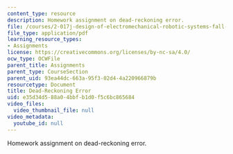 ```yaml
---
content_type: resource
description: Homework assignment on dead-reckoning error.
file: /courses/2-017j-design-of-electromechanical-robotic-systems-fall-2009/e35d34d588a04bbfb1d0f5c6bc865684_MIT2_017JF09_p34.pdf
file_type: application/pdf
learning_resource_types:
- Assignments
license: https://creativecommons.org/licenses/by-nc-sa/4.0/
ocw_type: OCWFile
parent_title: Assignments
parent_type: CourseSection
parent_uid: 93ea44dc-663a-95f3-02d4-4a220966879b
resourcetype: Document
title: Dead-Reckoning Error
uid: e35d34d5-88a0-4bbf-b1d0-f5c6bc865684
video_files:
  video_thumbnail_file: null
video_metadata:
  youtube_id: null
---
```

Homework assignment on dead-reckoning error.